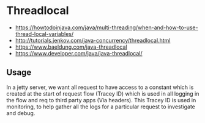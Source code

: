 # Threadlocal

- https://howtodoinjava.com/java/multi-threading/when-and-how-to-use-thread-local-variables/
- http://tutorials.jenkov.com/java-concurrency/threadlocal.html
- https://www.baeldung.com/java-threadlocal
- https://www.developer.com/java/java-threadlocal/


## Usage

In a jetty server, we want all request to have access to a constant which is created at the start of request flow (Tracey ID) which is used in all logging in the flow and req to third party apps (Via headers). This Tracey ID is used in monitoring, to help gather all the logs for a particular request to investigate and debug.
